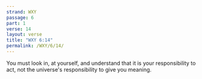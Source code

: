 ```yaml
---
strand: WXY
passage: 6
part: 1
verse: 14
layout: verse
title: "WXY 6:14"
permalink: /WXY/6/14/
---
```

You must look in, at yourself, and understand that it is your responsibility to act, not the universe's responsibility to give you meaning.
